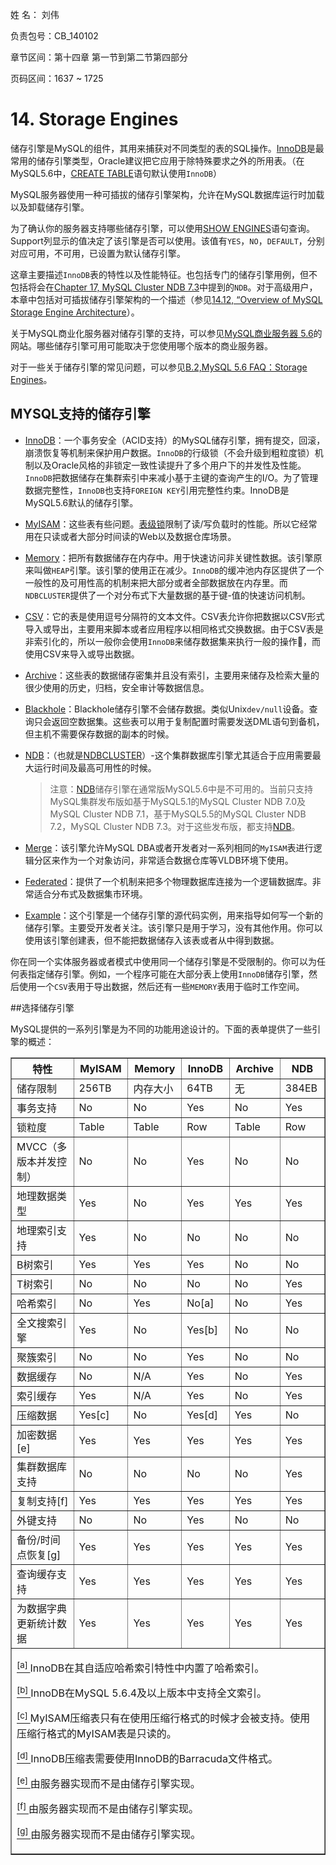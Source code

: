 姓 名：  刘伟

负责包号：CB_140102

章节区间：第十四章 第一节到第二节第四部分

页码区间：1637 ~ 1725

# 14. Storage Engines

储存引擎是MySQL的组件，其用来捕获对不同类型的表的SQL操作。[InnoDB]()是最常用的储存引擎类型，Oracle建议把它应用于除特殊要求之外的所用表。（在MySQL5.6中，[CREATE TABLE]()语句默认使用`InnoDB`）

MySQL服务器使用一种可插拔的储存引擎架构，允许在MySQL数据库运行时加载以及卸载储存引擎。

为了确认你的服务器支持哪些储存引擎，可以使用[SHOW ENGINES]()语句查询。Support列显示的值决定了该引擎是否可以使用。该值有`YES`，`NO`，`DEFAULT`，分别对应可用，不可用，已设置为默认储存引擎。

这章主要描述`InnoDB`表的特性以及性能特征。也包括专门的储存引擎用例，但不包括将会在[Chapter 17, MySQL Cluster NDB 7.3]()中提到的`NDB`。对于高级用户，本章中包括对可插拔储存引擎架构的一个描述（参见[14.12, “Overview of MySQL Storage Engine Architecture]()）。

关于MySQL商业化服务器对储存引擎的支持，可以参见[MySQL商业服务器 5.6](http://www.mysql.com/products/enterprise/server.html)的网站。哪些储存引擎可用可能取决于您使用哪个版本的商业服务器。

对于一些关于储存引擎的常见问题，可以参见[B.2,MySQL 5.6 FAQ：Storage Engines]()。

## MYSQL支持的储存引擎

* [InnoDB]()：一个事务安全（ACID支持）的MySQL储存引擎，拥有提交，回滚，崩溃恢复等机制来保护用户数据。`InnoDB`的行级锁（不会升级到粗粒度锁）机制以及Oracle风格的非锁定一致性读提升了多个用户下的并发性及性能。`InnoDB`把数据储存在集群索引中来减小基于主键的查询产生的I/O。为了管理数据完整性，`InnoDB`也支持`FOREIGN KEY`引用完整性约束。InnoDB是MySQL5.6默认的储存引擎。

* [MyISAM]()：这些表有些问题。[表级锁]()限制了读/写负载时的性能。所以它经常用在只读或者大部分时间读的Web以及数据仓库场景。

* [Memory]()：把所有数据储存在内存中。用于快速访问非关键性数据。该引擎原来叫做`HEAP`引擎。该引擎的使用正在减少。`InnoDB`的缓冲池内存区提供了一个一般性的及可用性高的机制来把大部分或者全部数据放在内存里。而`NDBCLUSTER`提供了一个对分布式下大量数据的基于键-值的快速访问机制。

* [CSV]()：它的表是使用逗号分隔符的文本文件。CSV表允许你把数据以CSV形式导入或导出，主要用来脚本或者应用程序以相同格式交换数据。由于CSV表是非索引化的，所以一般你会使用`InnoDB`来储存数据集来执行一般的操作，而使用CSV来导入或导出数据。

* [Archive]()：这些表的数据储存密集并且没有索引，主要用来储存及检索大量的很少使用的历史，归档，安全审计等数据信息。

* [Blackhole]()：Blackhole储存引擎不会储存数据。类似Unix`dev/null`设备。查询只会返回空数据集。这些表可以用于复制配置时需要发送DML语句到备机，但主机不需要保存数据的副本的时候。

* [NDB]()：（也就是[NDBCLUSTER]()）-这个集群数据库引擎尤其适合于应用需要最大运行时间及最高可用性的时候。

	>注意：[NDB]()储存引擎在通常版MySQL5.6中是不可用的。当前只支持MySQL集群发布版如基于MySQL5.1的MySQL Cluster NDB 7.0及MySQL Cluster NDB 7.1，基于MySQL5.5的MySQL Cluster NDB 7.2，MySQL Cluster NDB 7.3。对于这些发布版，都支持[NDB]()。

* [Merge]()：该引擎允许MySQL DBA或者开发者对一系列相同的`MyISAM`表进行逻辑分区来作为一个对象访问，非常适合数据仓库等VLDB环境下使用。

* [Federated]()：提供了一个机制来把多个物理数据库连接为一个逻辑数据库。非常适合分布式及数据集市环境。

* [Example]()：这个引擎是一个储存引擎的源代码实例，用来指导如何写一个新的储存引擎。主要受开发者关注。该引擎只是用于学习，没有其他作用。你可以使用该引擎创建表，但不能把数据储存入该表或者从中得到数据。

你在同一个实体服务器或者模式中使用同一个储存引擎是不受限制的。你可以为任何表指定储存引擎。例如，一个程序可能在大部分表上使用`InnoDB`储存引擎，然后使用一个`CSV`表用于导出数据，然后还有一些`MEMORY`表用于临时工作空间。

##选择储存引擎

MySQL提供的一系列引擎是为不同的功能用途设计的。下面的表单提供了一些引擎的概述：
<table summary="Storage Engines Feature Summary" border="1">
	<colgroup>
		<col class="feature">
		<col class="myisam">
		<col class="memory">
		<col class="innodb">
		<col class="archive">
		<col class="ndb">
	</colgroup>
	<thead>
		<tr>
			<th scope="col">特性</th>
			<th scope="col">MyISAM</th>
			<th scope="col">Memory</th>
			<th scope="col">InnoDB</th>
			<th scope="col">Archive</th>
			<th scope="col">NDB</th>
		</tr>
	</thead>
	<tbody>
		<tr>
			<td scope="row">储存限制</td>
			<td>256TB</td>
			<td>内存大小</td>
			<td>64TB</td>
			<td>无</td>
			<td>384EB</td>
		</tr>
		<tr>
			<td scope="row">事务支持</td>
			<td>No</td>
			<td>No</td>
			<td>Yes</td>
			<td>No</td>	
			<td>Yes</td>
		</tr>
		<tr>
			<td scope="row">锁粒度</td>
			<td>Table</td>
			<td>Table</td>
			<td>Row</td>
			<td>Table</td>
			<td>Row</td>
		</tr>
		<tr>
			<td scope="row">MVCC（多版本并发控制）</td>
			<td>No</td>
			<td>No</td>
			<td>Yes</td>
			<td>No</td>
			<td>No</td>
		</tr>
		<tr>
			<td scope="row">地理数据类型</td>
			<td>Yes</td>
			<td>No</td>
			<td>Yes</td>
			<td>Yes</td>
			<td>Yes</td>
		</tr>
		<tr>
			<td scope="row">地理索引支持</td>
			<td>Yes</td>
			<td>No</td>
			<td>No</td>
			<td>No</td>
			<td>No</td>
		</tr>
		<tr>
			<td scope="row">B树索引</td>
			<td>Yes</td>
			<td>Yes</td>
			<td>Yes</td>
			<td>No</td>
			<td>No</td>
		</tr>
		<tr>
			<td scope="row">T树索引</td>
			<td>No</td>
			<td>No</td>
			<td>No</td>
			<td>No</td>
			<td>Yes</td>
		</tr>
		<tr>
			<td scope="row">哈希索引</td>
			<td>No</td>
			<td>Yes</td>
			<td>No<a href="#ftn.idp82365584" class="footnote"><sup class="footnote"><a name="idp82365584"></a>[a]</sup></a></td>
			<td>No</td>
			<td>Yes</td>
		</tr>
		<tr>
			<td scope="row">全文搜索引擎</td>
			<td>Yes</td>
			<td>No</td>
			<td>Yes<a href="#ftn.idp82368544" class="footnote"><sup class="footnote"><a name="idp82368544"></a>[b]</sup></a></td>
			<td>No</td>
			<td>No</td>
		</tr>
		<tr>
			<td scope="row">聚簇索引</td>
			<td>No</td>
			<td>No</td>
			<td>Yes</td>
			<td>No</td>
			<td>No</td>
		</tr>
		<tr>
			<td scope="row">数据缓存</td>
			<td>No</td>
			<td>N/A</td>
			<td>Yes</td>
			<td>No</td>
			<td>Yes</td>
		</tr>
		<tr>
			<td scope="row">索引缓存</td>
			<td>Yes</td>
			<td>N/A</td>
			<td>Yes</td>
			<td>No</td>
			<td>Yes</td>
		</tr>
		<tr>
			<td scope="row">压缩数据</td>
			<td>Yes<a href="#ftn.idp82378112" class="footnote"><sup class="footnote"><a name="idp82378112"></a>[c]</sup></a></td>
			<td>No</td>
			<td>Yes<a href="#ftn.idp82379424" class="footnote"><sup class="footnote"><a name="idp82379424"></a>[d]</sup></a></td>
			<td>Yes</td>
			<td>No</td>
		</tr>
		<tr>
			<td scope="row">加密数据<a href="#ftn.idp82381200" class="footnote"><sup class="footnote"><a name="idp82381200"></a>[e]</sup></a></td>
			<td>Yes</td>
			<td>Yes</td>
			<td>Yes</td>
			<td>Yes</td>
			<td>Yes</td>
		</tr>
		<tr>
			<td scope="row">集群数据库支持</td>
			<td>No</td>
			<td>No</td>
			<td>No</td>
			<td>No</td>
			<td>Yes</td>
		</tr>
		<tr>
			<td scope="row">复制支持<a href="#ftn.idp82386640" class="footnote"><sup class="footnote"><a name="idp82386640"></a>[f]</sup></a></td>
			<td>Yes</td>
			<td>Yes</td>
			<td>Yes</td>
			<td>Yes</td>
			<td>Yes</td>
		</tr>
		<tr>
			<td scope="row">外键支持</td>
			<td>No</td>
			<td>No</td>
			<td>Yes</td>
			<td>No</td>
			<td>No</td>
		</tr>
		<tr>
			<td scope="row">备份/时间点恢复<a href="#ftn.idp82392048" class="footnote"><sup class="footnote"><a name="idp82392048"></a>[g]</sup></a></td>
			<td>Yes</td>
			<td>Yes</td>
			<td>Yes</td>
			<td>Yes</td>
			<td>Yes</td>
		</tr>
		<tr>
			<td scope="row">查询缓存支持</td>
			<td>Yes</td>
			<td>Yes</td>
			<td>Yes</td>
			<td>Yes</td>
			<td>Yes</td>
		</tr>
		<tr>
			<td scope="row">为数据字典更新统计数据</td>
			<td>Yes</td>
			<td>Yes</td>
			<td>Yes</td>
			<td>Yes</td>
			<td>Yes</td>
		</tr>
	</tbody>
	<tbody class="footnotes">
		<tr>
			<td colspan="6">
				<div id="ftn.idp82365584" class="footnote">
					<p><a href="storage-engines.html#idp82365584" class="para"><sup class="para">[a] </sup></a>InnoDB在其自适应哈希索引特性中内置了哈希索引。</p>
				</div>
				<div id="ftn.idp82368544" class="footnote">
					<p><a href="storage-engines.html#idp82368544" class="para"><sup class="para">[b] </sup></a>InnoDB在MySQL 5.6.4及以上版本中支持全文索引。</p>
				</div>
				<div id="ftn.idp82378112" class="footnote">
					<p><a href="storage-engines.html#idp82378112" class="para"><sup class="para">[c] </sup></a>MyISAM压缩表只有在使用压缩行格式的时候才会被支持。使用压缩行格式的MyISAM表是只读的。</p>
				</div>
				<div id="ftn.idp82379424" class="footnote">
					<p><a href="storage-engines.html#idp82379424" class="para"><sup class="para">[d] </sup></a>InnoDB压缩表需要使用InnoDB的Barracuda文件格式。</p>
				</div>
				<div id="ftn.idp82381200" class="footnote">
					<p><a href="storage-engines.html#idp82381200" class="para"><sup class="para">[e] </sup></a>由服务器实现而不是由储存引擎实现。</p>
				</div>
				<div id="ftn.idp82386640" class="footnote">
					<p><a href="storage-engines.html#idp82386640" class="para"><sup class="para">[f] </sup></a>由服务器实现而不是由储存引擎实现。</p>
				</div>
				<div id="ftn.idp82392048" class="footnote">
					<p><a href="storage-engines.html#idp82392048" class="para"><sup class="para">[g] </sup></a>由服务器实现而不是由储存引擎实现。</p>
				</div>
			</td>
		</tr>
	</tbody>
</table>
